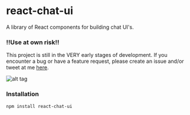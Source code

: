 # react-chat-ui
A library of React components for building chat UI's.

### !!Use at own risk!!
This project is still in the VERY early stages of development. If you encounter a bug or have a feature request, please create an issue and/or tweet at me [here](http://twitter.com/brandonmowat).


![alt tag](http://i.imgur.com/Hku9bA8.png)

### Installation
`npm install react-chat-ui`
